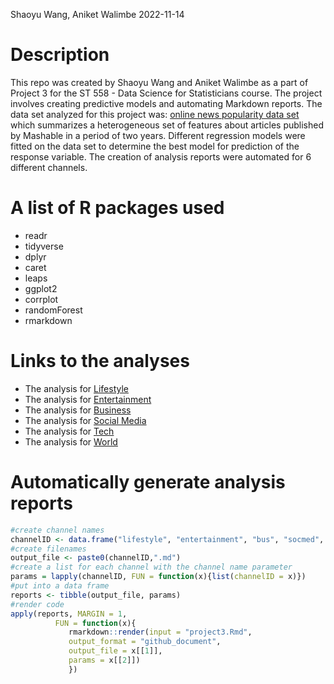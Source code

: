 Shaoyu Wang, Aniket Walimbe
2022-11-14


# Description
This repo was created by Shaoyu Wang and Aniket Walimbe as a part of Project 3 for the ST 558 - Data Science for Statisticians course. The project involves creating predictive models and automating Markdown reports. The data set analyzed for this project was: [online news popularity data set](https://archive.ics.uci.edu/ml/datasets/Online+News+Popularity) which summarizes a heterogeneous set of features about articles published by Mashable in a period of two years. Different regression models were fitted on the data set to determine the best model for prediction of the response variable. The creation of analysis reports were automated for 6 different channels.


# A list of R packages used

- readr
- tidyverse
- dplyr
- caret
- leaps
- ggplot2
- corrplot
- randomForest
- rmarkdown

# Links to the analyses

- The analysis for [Lifestyle](https://shaoyucherish.github.io/Project3/lifestyle.html)  
- The analysis for [Entertainment](https://shaoyucherish.github.io/Project3/entertainment.html)  
- The analysis for [Business](https://shaoyucherish.github.io/Project3/bus.html)  
- The analysis for [Social Media](https://shaoyucherish.github.io/Project3/socmed.html)  
- The analysis for [Tech](https://shaoyucherish.github.io/Project3/tech.html)  
- The analysis for [World](https://shaoyucherish.github.io/Project3/world.html)  

# Automatically generate analysis reports

``` r
#create channel names
channelID <- data.frame("lifestyle", "entertainment", "bus", "socmed", "tech", "world")
#create filenames
output_file <- paste0(channelID,".md")
#create a list for each channel with the channel name parameter
params = lapply(channelID, FUN = function(x){list(channelID = x)})
#put into a data frame
reports <- tibble(output_file, params)
#render code
apply(reports, MARGIN = 1,
          FUN = function(x){
             rmarkdown::render(input = "project3.Rmd",
             output_format = "github_document",
             output_file = x[[1]],
             params = x[[2]])
             })
```
